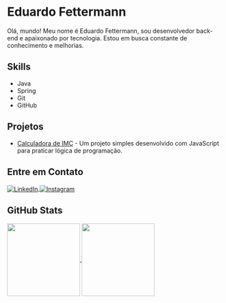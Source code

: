 # Eduardo Fettermann

Olá, mundo! Meu nome é Eduardo Fettermann, sou desenvolvedor back-end e apaixonado por tecnologia. Estou em busca constante de conhecimento e melhorias.

## Skills

- Java
- Spring
- Git
- GitHub

## Projetos

- [Calculadora de IMC](https://github.com/eduardofettermann/calculadora-imc) - Um projeto simples desenvolvido com JavaScript para praticar lógica de programação.

## Entre em Contato

<div align="left">
  <a href="https://www.linkedin.com/in/eduardo-fettermann/" target="_blank" rel="noopener noreferrer">
    <img align="center" alt="LinkedIn" src="https://img.shields.io/badge/LinkedIn-0077B5?style=for-the-badge&logo=linkedin&logoColor=white" />
  </a>
  <a href="https://instagram.com/efettermann" target="_blank" rel="noopener noreferrer">
    <img align="center" alt="Instagram" src="https://img.shields.io/badge/Instagram-E4405F?style=for-the-badge&logo=instagram&logoColor=white" />
  </a>
</div>

## GitHub Stats

<a href="https://github.com/eduardofettermann">
  <img height=170 align="center" src="https://github-readme-stats-eight-theta.vercel.app/api?username=eduardofettermann&show_icons=true&theme=dark&include_all_commits=true&count_private=true&layout=compact"/>
</a>
<a href="https://github.com/anuraghazra/convoychat">
  <img height=170 align="center" src="https://github-readme-stats.vercel.app/api/top-langs?username=eduardofettermann&layout=compact&theme=dark&langs_count=8&card_width=320" />
</a>
